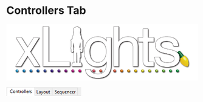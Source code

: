 # Controllers Tab

![](../../.gitbook/assets/xlights-logo.png)

![](<../../.gitbook/assets/image (891).png>)
